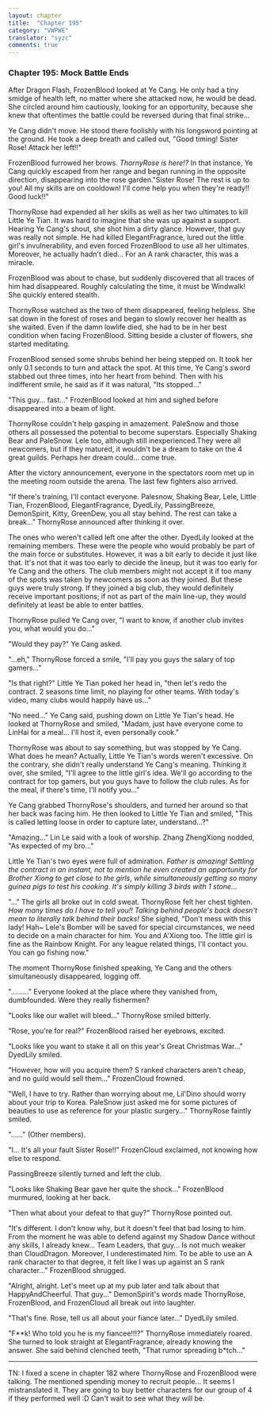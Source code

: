 ```yaml
---
layout: chapter
title:  "Chapter 195"
category: "VWPWE"
translator: "syzc"
comments: true
---
```


### Chapter 195: Mock Battle Ends

After Dragon Flash, FrozenBlood looked at Ye Cang. He only had a tiny smidge of health left, no matter where she attacked now, he would be dead. She circled around him cautiously, looking for an opportunity, because she knew that oftentimes the battle could be reversed during that final strike...

Ye Cang didn't move. He stood there foolishly with his longsword pointing at the ground. He took a deep breath and called out, "Good timing! Sister Rose! Attack her left!!"

FrozenBlood furrowed her brows. *ThornyRose is here!?* In that instance, Ye Cang quickly escaped from her range and began running in the opposite direction, disappearing into the rose garden."Sister Rose! The rest is up to you! All my skills are on cooldown! I'll come help you when they're ready!! Good luck!!"

ThornyRose had expended all her skills as well as her two ultimates to kill Little Ye Tian. It was hard to imagine that she was up against a support. Hearing Ye Cang's shout, she shot him a dirty glance. However, that guy was really not simple. He had killed ElegantFragrance, lured out the little girl's invulnerability, and even forced FrozenBlood to use all her ultimates. Moreover, he actually hadn't died... For an A rank character, this was a miracle.

FrozenBlood was about to chase, but suddenly discovered that all traces of him had disappeared. Roughly calculating the time, it must be Windwalk! She quickly entered stealth. 

ThornyRose watched as the two of them disappeared, feeling helpless. She sat down in the forest of roses and began to slowly recover her health as she waited. Even if the damn lowlife died, she had to be in her best condition when facing FrozenBlood. Sitting beside a cluster of flowers, she started meditating.

FrozenBlood sensed some shrubs behind her being stepped on. It took her only 0.1 seconds to turn and attack the spot. At this time, Ye Cang's sword stabbed out three times, into her heart from behind. Then with his indifferent smile, he said as if it was natural, "Its stopped..."

"This guy... fast..." FrozenBlood looked at him and sighed before disappeared into a beam of light. 

ThornyRose couldn't help gasping in amazement. PaleSnow and those others all possessed the potential to become superstars. Especially Shaking Bear and PaleSnow. Lele too, although still inexperienced.They were all newcomers, but if they matured, it wouldn't be a dream to take on the 4 great guilds. Perhaps her dream could... come true.

After the victory announcement, everyone in the spectators room met up in the meeting room outside the arena. The last few fighters also arrived.

"If there's training, I'll contact everyone. Palesnow, Shaking Bear, Lele, Little Tian, FrozenBlood, ElegantFragrance, DyedLily, PassingBreeze, DemonSpirit, Kitty, GreenDew, you all stay behind. The rest can take a break..." ThornyRose announced after thinking it over.

The ones who weren't called left one after the other. DyedLily looked at the remaining members. These were the people who would probably be part of the main force or substitutes. However, it was a bit early to decide it just like that. It's not that it was too early to decide the lineup, but it was too early for Ye Cang and the others. The club members might not accept it if too many of the spots was taken by newcomers as soon as they joined. But these guys were truly strong. If they joined a big club, they would definitely receive important positions; if not as part of the main line-up, they would definitely at least be able to enter battles.

ThornyRose pulled Ye Cang over, "I want to know, if another club invites you, what would you do..."

"Would they pay?" Ye Cang asked.

"...eh," ThornyRose forced a smile, "I'll pay you guys the salary of top gamers..."

"Is that right?" Little Ye Tian poked her head in, "then let's redo the contract. 2 seasons time limit, no playing for other teams. With today's video, many clubs would happily have us..."

"No need..." Ye Cang said, pushing down on Little Ye Tian's head. He looked at ThornyRose and smiled, "Madam, just have everyone come to LinHai for a meal... I'll host it, even personally cook."

ThornyRose was about to say something, but was stopped by Ye Cang. What does he mean? Actually, Little Ye Tian's words weren't excessive. On the contrary, she didn't really understand Ye Cang's meaning. Thinking it over, she smiled, "I'll agree to the little girl's idea. We'll go according to the contract for top gamers, but you guys have to follow the club rules. As for the meal, if there's time, I'll notify you..."

Ye Cang grabbed ThornyRose's shoulders, and turned her around so that her back was facing him. He then looked to Little Ye Tian and smiled, "This is called letting loose in order to capture later, understand...?"

"Amazing..." Lin Le said with a look of worship. Zhang ZhengXiong nodded, "As expected of my bro..."

Little Ye Tian's two eyes were full of admiration. *Father is amazing! Settling the contract in an instant, not to mention he even created an opportunity for Brother Xiong to get close to the girls, while simultaneously getting so many guinea pigs to test his cooking. It's simply killing 3 birds with 1 stone...*

"..." The girls all broke out in cold sweat. ThornyRose felt her chest tighten. *How many times do I have to tell you!! Talking behind people's back doesn't mean to literally talk behind their backs!* She sighed, "Don't mess with this lady! Hah~ Lele's Bomber will be saved for special circumstances, we need to decide on a main character for him. You and A'Xiong too. The little girl is fine as the Rainbow Knight. For any league related things, I'll contact you. You can go fishing now."

The moment ThornyRose finished speaking, Ye Cang and the others simultaneously disappeared, logging off.

"........." Everyone looked at the place where they vanished from, dumbfounded. Were they really fishermen?

"Looks like our wallet will bleed..." ThornyRose smiled bitterly.

"Rose, you're for real?" FrozenBlood raised her eyebrows, excited.

"Looks like you want to stake it all on this year's Great Christmas War..." DyedLily smiled.

"However, how will you acquire them? S ranked characters aren't cheap, and no guild would sell them..." FrozenCloud frowned.

"Well, I have to try. Rather than worrying about me, Lil'Dino should worry about your trip to Korea. PaleSnow just asked me for some pictures of beauties to use as reference for your plastic surgery..." ThornyRose faintly smiled.

"......" (Other members).

"I... It's all your fault Sister Rose!!" FrozenCloud exclaimed, not knowing how else to respond.

PassingBreeze silently turned and left the club.

"Looks like Shaking Bear gave her quite the shock..." FrozenBlood murmured, looking at her back.

"Then what about your defeat to that guy?" ThornyRose pointed out.

"It's different. I don't know why, but it doesn't feel that bad losing to him. From the moment he was able to defend against my Shadow Dance without any skills, I already knew... Team Leaders, that guy... Is not much weaker than CloudDragon. Moreover, I underestimated him. To be able to use an A rank character to that degree, it felt like I was up against an S rank character..." FrozenBlood shrugged.

"Alright, alright. Let's meet up at my pub later and talk about that HappyAndCheerful. That guy..." DemonSpirit's words made ThornyRose, FrozenBlood, and FrozenCloud all break out into laughter.

"That's fine. Rose, tell us all about your fiance later..." DyedLily smiled.

"F\*\*k! Who told you he is my fiancee!!!?" ThornyRose immediately roared. She turned to look straight at ElegantFragrance, already knowing the answer. She said behind clenched teeth, "That rumor spreading b*tch..."

---

TN: I fixed a scene in chapter 182 where ThornyRose and FrozenBlood were talking. The mentioned spending money to recruit people... It seems I mistranslated it. They are going to buy better characters for our group of 4 if they performed well :D Can't wait to see what they will be.